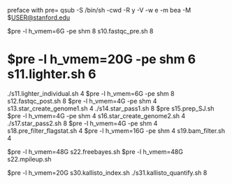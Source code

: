 preface with
pre=
qsub -S /bin/sh -cwd -R y -V -w e -m bea -M $USER@stanford.edu

$pre -l h_vmem=6G -pe shm 8 s10.fastqc_pre.sh 8
# $pre -l h_vmem=20G -pe shm 6 s11.lighter.sh 6
./s11.lighter_individual.sh 4
$pre -l h_vmem=6G -pe shm 8 s12.fastqc_post.sh 8
$pre -l h_vmem=4G -pe shm 4 s13.star_create_genome1.sh 4
./s14.star_pass1.sh 8
$pre s15.prep_SJ.sh
$pre -l h_vmem=4G -pe shm 4 s16.star_create_genome2.sh 4
./s17.star_pass2.sh 8
$pre -l h_vmem=4G -pe shm 4 s18.pre_filter_flagstat.sh 4
$pre -l h_vmem=16G -pe shm 4 s19.bam_filter.sh 4

$pre -l h_vmem=48G s22.freebayes.sh
$pre -l h_vmem=48G s22.mpileup.sh


$pre -l h_vmem=20G s30.kallisto_index.sh
./s31.kallisto_quantify.sh 8
